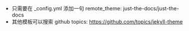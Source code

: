 

* 只需要在 _config.yml 添加一句 remote_theme: just-the-docs/just-the-docs
* 其他模板可以搜索 github topics: https://github.com/topics/jekyll-theme